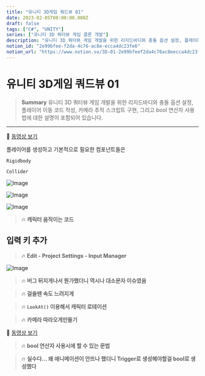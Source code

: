 ```yaml
---
title: "유니티 3D게임 쿼드뷰 01"
date: 2023-02-05T00:00:00.000Z
draft: false
tags: ["C#", "UNITY"]
series: ["유니티 3D 쿼터뷰 게임 클론 개발"]
description: "유니티 3D 쿼터뷰 게임 개발을 위한 리지드바디와 충돌 옵션 설정, 플레이어 이동 코드 작성, 카메라 추적 스크립트 구현, 그리고 bool 연산자 사용법에 대한 설명이 포함되어 있습니다."
notion_id: "2e99bfee-f2da-4c76-ac8e-ecca4dc23fe6"
notion_url: "https://www.notion.so/3D-01-2e99bfeef2da4c76ac8eecca4dc23fe6"
---
```


# 유니티 3D게임 쿼드뷰 01

> **Summary**
> 유니티 3D 쿼터뷰 게임 개발을 위한 리지드바디와 충돌 옵션 설정, 플레이어 이동 코드 작성, 카메라 추적 스크립트 구현, 그리고 bool 연산자 사용법에 대한 설명이 포함되어 있습니다.

---

🎥 [동영상 보기](https://www.youtube.com/watch?v=WkMM7Uu2AoA&list=PLO-mt5Iu5TeYkrBzWKuTCl6IUm_bA6BKy&index=1)

플레이어를 생성하고 기본적으로 필요한 컴포넌트들은

`Rigidbody`

`Collider`

![Image](https://prod-files-secure.s3.us-west-2.amazonaws.com/09ccd4d5-876c-4bba-bbdf-cc77a0a11257/e25a54b7-090a-4341-a056-7fa56bbcc104/Untitled.png?X-Amz-Algorithm=AWS4-HMAC-SHA256&X-Amz-Content-Sha256=UNSIGNED-PAYLOAD&X-Amz-Credential=ASIAZI2LB466Q4QVYM7F%2F20250724%2Fus-west-2%2Fs3%2Faws4_request&X-Amz-Date=20250724T081200Z&X-Amz-Expires=3600&X-Amz-Security-Token=IQoJb3JpZ2luX2VjEAAaCXVzLXdlc3QtMiJHMEUCIQCdAaCHyA6760u4UhnV6p21HcTlvNxhm69BgHZNqkr9egIgaVnut3S%2FBRZrMwKsT8%2BiAfnreF7dSMpPPqW0VCds0s4q%2FwMIKRAAGgw2Mzc0MjMxODM4MDUiDMCMmKY2oZrRK4yBfyrcA%2F6ui3%2B8%2FVYfTr3jBiuhien110fjGLJCHew7qy108ANAmg3xufOpnvGCni4pEtCmo2dk5iBgB4jZ2jEEzuHqhGyyi89JKzRengFfrvPO2dIG%2FtidSSxSTaOuaLxhsa4FDKnnz3MkfGXlP4So3SjBqFaTOhriMPoTsGEmLehFR1jAdCUinLzdPcAyI9HqXnRE6m7avOLyXnpqe1%2B59inDY1i8CY3oaqI8ojqYhLElQBjt33fTscmjdw8vtQgQETATL%2BfziLbVpa23%2BtEXhMjnFDTbyr92sifaXO4uuEhnWBiG5VP%2BXA%2Bfk4cRL0JZN2egyf4TMqCCcfFYx7kqa%2FQT9KsLuO4do%2BiZMj5NM4u%2FvdaINe3s3SfzO235u879INzyzhbx0VekkWNkqZib7Kneb0qCS1yctxlFofaUxMwwsRCZdAYBv2CRYrZfKn%2F8BxQka3Rt%2Bwm7y3oauAVDqhauQXvmgCNog303MPZLYXaB5wMMqlcTHQ%2FKlDh9ihgoZC2YffNv4iCEq%2B9iTMBHCeQpnWiKWCwbMaBY8tVH7BUGH68jLuAtRzdmiROcMo48tEsMTlWxVtoRp%2FZLEh3SagLT2noiAzN%2Bh01RWGSQRIHdFcDucYnJYQLOvsinfqGPMMbOh8QGOqUBnwWFr%2Fg1SMl1ZiJNTyt%2FxyoybzUEjsYH1Ui5wGV5NugWDzrQxv0UCmc%2Bmolbmak7DGBLHrj2gjO94JM9wVETFxOZxBZ4DeisoUHrTAEb0zFVi6gPbBJdy3P7Xs42yvhvzR3NzTh%2B0EtVt9tzsZykhhv84dXLEamLhD4f0C%2FCz7MzAxaJS98DPsgqKXj1ndtcmaWOyWakgbDfSyZCcqF35R%2Fa2NuQ&X-Amz-Signature=5c6624cea93b8c77403a56fb5d96a08e421fb23a32775caa80cb22e7a7f7f834&X-Amz-SignedHeaders=host&x-amz-checksum-mode=ENABLED&x-id=GetObject)

![Image](https://prod-files-secure.s3.us-west-2.amazonaws.com/09ccd4d5-876c-4bba-bbdf-cc77a0a11257/cd28774a-ae2b-46c5-91c9-b4d16825172f/Untitled.png?X-Amz-Algorithm=AWS4-HMAC-SHA256&X-Amz-Content-Sha256=UNSIGNED-PAYLOAD&X-Amz-Credential=ASIAZI2LB466Q4QVYM7F%2F20250724%2Fus-west-2%2Fs3%2Faws4_request&X-Amz-Date=20250724T081200Z&X-Amz-Expires=3600&X-Amz-Security-Token=IQoJb3JpZ2luX2VjEAAaCXVzLXdlc3QtMiJHMEUCIQCdAaCHyA6760u4UhnV6p21HcTlvNxhm69BgHZNqkr9egIgaVnut3S%2FBRZrMwKsT8%2BiAfnreF7dSMpPPqW0VCds0s4q%2FwMIKRAAGgw2Mzc0MjMxODM4MDUiDMCMmKY2oZrRK4yBfyrcA%2F6ui3%2B8%2FVYfTr3jBiuhien110fjGLJCHew7qy108ANAmg3xufOpnvGCni4pEtCmo2dk5iBgB4jZ2jEEzuHqhGyyi89JKzRengFfrvPO2dIG%2FtidSSxSTaOuaLxhsa4FDKnnz3MkfGXlP4So3SjBqFaTOhriMPoTsGEmLehFR1jAdCUinLzdPcAyI9HqXnRE6m7avOLyXnpqe1%2B59inDY1i8CY3oaqI8ojqYhLElQBjt33fTscmjdw8vtQgQETATL%2BfziLbVpa23%2BtEXhMjnFDTbyr92sifaXO4uuEhnWBiG5VP%2BXA%2Bfk4cRL0JZN2egyf4TMqCCcfFYx7kqa%2FQT9KsLuO4do%2BiZMj5NM4u%2FvdaINe3s3SfzO235u879INzyzhbx0VekkWNkqZib7Kneb0qCS1yctxlFofaUxMwwsRCZdAYBv2CRYrZfKn%2F8BxQka3Rt%2Bwm7y3oauAVDqhauQXvmgCNog303MPZLYXaB5wMMqlcTHQ%2FKlDh9ihgoZC2YffNv4iCEq%2B9iTMBHCeQpnWiKWCwbMaBY8tVH7BUGH68jLuAtRzdmiROcMo48tEsMTlWxVtoRp%2FZLEh3SagLT2noiAzN%2Bh01RWGSQRIHdFcDucYnJYQLOvsinfqGPMMbOh8QGOqUBnwWFr%2Fg1SMl1ZiJNTyt%2FxyoybzUEjsYH1Ui5wGV5NugWDzrQxv0UCmc%2Bmolbmak7DGBLHrj2gjO94JM9wVETFxOZxBZ4DeisoUHrTAEb0zFVi6gPbBJdy3P7Xs42yvhvzR3NzTh%2B0EtVt9tzsZykhhv84dXLEamLhD4f0C%2FCz7MzAxaJS98DPsgqKXj1ndtcmaWOyWakgbDfSyZCcqF35R%2Fa2NuQ&X-Amz-Signature=a9e93719f6e692b79c0bc92063eb594d7c84a96bfaaf95c0e53f4cd1b54fa411&X-Amz-SignedHeaders=host&x-amz-checksum-mode=ENABLED&x-id=GetObject)

![Image](https://prod-files-secure.s3.us-west-2.amazonaws.com/09ccd4d5-876c-4bba-bbdf-cc77a0a11257/3dee5859-7bcf-41fb-9694-be9a6ee40a00/Untitled.png?X-Amz-Algorithm=AWS4-HMAC-SHA256&X-Amz-Content-Sha256=UNSIGNED-PAYLOAD&X-Amz-Credential=ASIAZI2LB466Q4QVYM7F%2F20250724%2Fus-west-2%2Fs3%2Faws4_request&X-Amz-Date=20250724T081200Z&X-Amz-Expires=3600&X-Amz-Security-Token=IQoJb3JpZ2luX2VjEAAaCXVzLXdlc3QtMiJHMEUCIQCdAaCHyA6760u4UhnV6p21HcTlvNxhm69BgHZNqkr9egIgaVnut3S%2FBRZrMwKsT8%2BiAfnreF7dSMpPPqW0VCds0s4q%2FwMIKRAAGgw2Mzc0MjMxODM4MDUiDMCMmKY2oZrRK4yBfyrcA%2F6ui3%2B8%2FVYfTr3jBiuhien110fjGLJCHew7qy108ANAmg3xufOpnvGCni4pEtCmo2dk5iBgB4jZ2jEEzuHqhGyyi89JKzRengFfrvPO2dIG%2FtidSSxSTaOuaLxhsa4FDKnnz3MkfGXlP4So3SjBqFaTOhriMPoTsGEmLehFR1jAdCUinLzdPcAyI9HqXnRE6m7avOLyXnpqe1%2B59inDY1i8CY3oaqI8ojqYhLElQBjt33fTscmjdw8vtQgQETATL%2BfziLbVpa23%2BtEXhMjnFDTbyr92sifaXO4uuEhnWBiG5VP%2BXA%2Bfk4cRL0JZN2egyf4TMqCCcfFYx7kqa%2FQT9KsLuO4do%2BiZMj5NM4u%2FvdaINe3s3SfzO235u879INzyzhbx0VekkWNkqZib7Kneb0qCS1yctxlFofaUxMwwsRCZdAYBv2CRYrZfKn%2F8BxQka3Rt%2Bwm7y3oauAVDqhauQXvmgCNog303MPZLYXaB5wMMqlcTHQ%2FKlDh9ihgoZC2YffNv4iCEq%2B9iTMBHCeQpnWiKWCwbMaBY8tVH7BUGH68jLuAtRzdmiROcMo48tEsMTlWxVtoRp%2FZLEh3SagLT2noiAzN%2Bh01RWGSQRIHdFcDucYnJYQLOvsinfqGPMMbOh8QGOqUBnwWFr%2Fg1SMl1ZiJNTyt%2FxyoybzUEjsYH1Ui5wGV5NugWDzrQxv0UCmc%2Bmolbmak7DGBLHrj2gjO94JM9wVETFxOZxBZ4DeisoUHrTAEb0zFVi6gPbBJdy3P7Xs42yvhvzR3NzTh%2B0EtVt9tzsZykhhv84dXLEamLhD4f0C%2FCz7MzAxaJS98DPsgqKXj1ndtcmaWOyWakgbDfSyZCcqF35R%2Fa2NuQ&X-Amz-Signature=bad56b6946d07c51efc35ae0c4ae8a9941bdcfd6ee976044ed8d6cd02911cda2&X-Amz-SignedHeaders=host&x-amz-checksum-mode=ENABLED&x-id=GetObject)


> 🔥 ****캐릭터 움직이는 코드****


## 입력 키 추가

> 🔥 **Edit - Project Settings - Input Manager**

![Image](https://prod-files-secure.s3.us-west-2.amazonaws.com/09ccd4d5-876c-4bba-bbdf-cc77a0a11257/0bcfa87f-6d14-47b3-bd5f-b57b48caf45f/Untitled.png?X-Amz-Algorithm=AWS4-HMAC-SHA256&X-Amz-Content-Sha256=UNSIGNED-PAYLOAD&X-Amz-Credential=ASIAZI2LB466Q4QVYM7F%2F20250724%2Fus-west-2%2Fs3%2Faws4_request&X-Amz-Date=20250724T081200Z&X-Amz-Expires=3600&X-Amz-Security-Token=IQoJb3JpZ2luX2VjEAAaCXVzLXdlc3QtMiJHMEUCIQCdAaCHyA6760u4UhnV6p21HcTlvNxhm69BgHZNqkr9egIgaVnut3S%2FBRZrMwKsT8%2BiAfnreF7dSMpPPqW0VCds0s4q%2FwMIKRAAGgw2Mzc0MjMxODM4MDUiDMCMmKY2oZrRK4yBfyrcA%2F6ui3%2B8%2FVYfTr3jBiuhien110fjGLJCHew7qy108ANAmg3xufOpnvGCni4pEtCmo2dk5iBgB4jZ2jEEzuHqhGyyi89JKzRengFfrvPO2dIG%2FtidSSxSTaOuaLxhsa4FDKnnz3MkfGXlP4So3SjBqFaTOhriMPoTsGEmLehFR1jAdCUinLzdPcAyI9HqXnRE6m7avOLyXnpqe1%2B59inDY1i8CY3oaqI8ojqYhLElQBjt33fTscmjdw8vtQgQETATL%2BfziLbVpa23%2BtEXhMjnFDTbyr92sifaXO4uuEhnWBiG5VP%2BXA%2Bfk4cRL0JZN2egyf4TMqCCcfFYx7kqa%2FQT9KsLuO4do%2BiZMj5NM4u%2FvdaINe3s3SfzO235u879INzyzhbx0VekkWNkqZib7Kneb0qCS1yctxlFofaUxMwwsRCZdAYBv2CRYrZfKn%2F8BxQka3Rt%2Bwm7y3oauAVDqhauQXvmgCNog303MPZLYXaB5wMMqlcTHQ%2FKlDh9ihgoZC2YffNv4iCEq%2B9iTMBHCeQpnWiKWCwbMaBY8tVH7BUGH68jLuAtRzdmiROcMo48tEsMTlWxVtoRp%2FZLEh3SagLT2noiAzN%2Bh01RWGSQRIHdFcDucYnJYQLOvsinfqGPMMbOh8QGOqUBnwWFr%2Fg1SMl1ZiJNTyt%2FxyoybzUEjsYH1Ui5wGV5NugWDzrQxv0UCmc%2Bmolbmak7DGBLHrj2gjO94JM9wVETFxOZxBZ4DeisoUHrTAEb0zFVi6gPbBJdy3P7Xs42yvhvzR3NzTh%2B0EtVt9tzsZykhhv84dXLEamLhD4f0C%2FCz7MzAxaJS98DPsgqKXj1ndtcmaWOyWakgbDfSyZCcqF35R%2Fa2NuQ&X-Amz-Signature=bfeebcc0f643f33929be168a1a29c39f263125acdd0d0a096261109f2fe875bb&X-Amz-SignedHeaders=host&x-amz-checksum-mode=ENABLED&x-id=GetObject)


> 🔥 **버그 뒤지게나서 뭔가했더니 역시나 대소문자 이슈였음**

> 🔥 **걸을땐 속도 느려지게**

> 🔥 **`LookAt()` 이용해서 캐릭터 로테이션**

> 🔥 **카메라 따라오게만들기**

🎥 [동영상 보기](https://www.youtube.com/watch?v=eZ8Dm809j4c&list=PLO-mt5Iu5TeYkrBzWKuTCl6IUm_bA6BKy&index=3)

> 🔥 **bool 연산자 사용시에 할 수 있는 문법**

> 🔥 **실수다… 왜 애니메이션이 안뜨나 했더니 Trigger로 생성해야할걸 bool로 생성했다**

